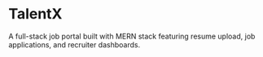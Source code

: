 # TalentX
A full-stack job portal built with MERN stack featuring resume upload, job applications, and recruiter dashboards.
